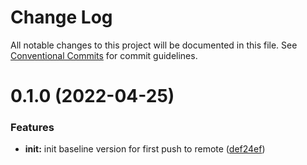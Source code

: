 # Change Log

All notable changes to this project will be documented in this file.
See [Conventional Commits](https://conventionalcommits.org) for commit guidelines.

# 0.1.0 (2022-04-25)


### Features

* **init:** init baseline version for first push to remote ([def24ef](https://github.com/MobileLeapLabs/atlas-fractional/commit/def24efc0cf85843b13237b86e77f82d4c6bfc9f))
